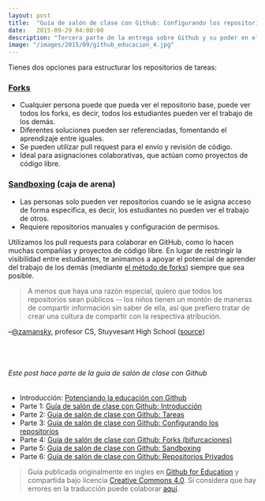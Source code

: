 ```yaml
---
layout: post
title:  "Guía de salón de clase con Github: Configurando los repositorios (III)"
date:   2015-09-29 04:00:00
description: "Tercera parte de la entrega sobre Github y su poder en el aula de clases. En esta ocasión nos centramos en la configuración."
image: "/images/2015/09/github_educacion_4.jpg"
---
```


Tienes dos opciones para estructurar los repositorios de tareas:

### [Forks][forks]

* Cualquier persona puede que pueda ver el repositorio base, puede ver todos los forks, es decir, todos los estudiantes pueden ver el trabajo de los demás.
* Diferentes soluciones pueden ser referenciadas, fomentando el aprendizaje entre iguales.
* Se pueden utilizar pull request para el envío y revisión de código.
* Ideal para asignaciones colaborativas, que actúan como proyectos de código libre.

### [Sandboxing][sandboxing] (caja de arena)

* Las personas solo pueden ver repositorios cuando se le asigna acceso de forma especifica, es decir, los estudiantes no pueden ver el trabajo de otros.
* Requiere repositorios manuales y configuración de permisos.

Utilizamos los pull requests para colaborar en GitHub, como lo hacen muchas compañías y proyectos de código libre. En lugar de restringir la visibilidad entre estudiantes, te animamos a apoyar el potencial de aprender del trabajo de los demás (mediante [el método de forks][forks]) siempre que sea posible.

> A menos que haya una razón especial, quiero que todos los repositorios sean públicos -- los niños tienen un montón de maneras de compartir información sin saber de ella, así que prefiero tratar de crear una cultura de compartir con la respectiva atribución.

–[@zamansky][zamansky], profesor CS, Stuyvesant High School ([source][zamansky-source])


<br><br>
###### Este post hace parte de la guía de salón de clase con Github
* Introducción: [Potenciando la educación con Github](https://gersonlazaro.com/potenciando-la-educacion-con-github/)
* Parte 1: [Guía de salón de clase con Github: Introducción](http://www.gersonlazaro.com/guia-de-salon-de-clase-con-github-introduccion)
* Parte 2: [Guía de salón de clase con Github: Tareas](http://www.gersonlazaro.com/guia-de-salon-de-clase-con-github-tareas)
* Parte 3: [Guía de salón de clase con Github: Configurando los repositorios](http://www.gersonlazaro.com/guia-de-salon-de-clase-con-github-configurando-los-repositorios)
* Parte 4: [Guía de salón de clase con Github: Forks (bifurcaciones)](http://www.gersonlazaro.com/guia-de-salon-de-clase-con-github-forks)
* Parte 5: [Guía de salón de clase con Github: Sandboxing](http://www.gersonlazaro.com/guia-de-salon-de-clase-con-github-sandboxing) 
* Parte 6: [Guía de salón de clase con Github: Repositorios Privados](http://www.gersonlazaro.com/guia-de-salon-de-clase-con-github-repositorios-privados) 


> Guía publicada originalmente en ingles en [Github for Education](https://education.github.com/guide) y compartida bajo licencia [Creative Commons 4.0](http://creativecommons.org/licenses/by/4.0/). Si considera que hay errores en la traducción puede colaborar [aquí](https://github.com/GersonLazaro/guide).

<!-- Links -->
[forks]: http://www.gersonlazaro.com/guia-de-salon-de-clase-con-github-forks
[sandboxing]: http://www.gersonlazaro.com/guia-de-salon-de-clase-con-github-sandboxing
[zamansky]: https://github.com/zamansky
[zamansky-source]: https://github.com/education/teachers/issues/2#issuecomment-46861804